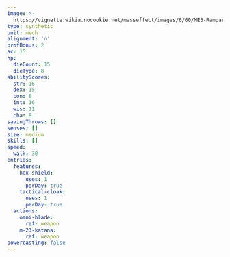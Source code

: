 ```yaml
---
image: >-
  https://vignette.wikia.nocookie.net/masseffect/images/6/60/ME3-Rampart-Mech.png/revision/latest/scale-to-width-down/287?cb=20121128090615
type: synthetic
unit: mech
alignment: 'n'
profBonus: 2
ac: 15
hp:
  dieCount: 15
  dieType: 8
abilityScores:
  str: 16
  dex: 15
  con: 8
  int: 16
  wis: 11
  cha: 8
savingThrows: []
senses: []
size: medium
skills: []
speed:
  walk: 30
entries:
  features:
    hex-shield:
      uses: 1
      perDay: true
    tactical-cloak:
      uses: 1
      perDay: true
  actions:
    omni-blade:
      ref: weapon
    m-23-katana:
      ref: weapon
powercasting: false
---
```


